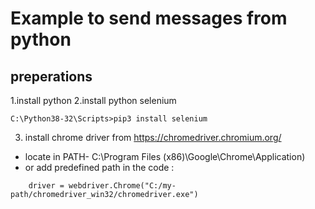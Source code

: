 # Example to send messages from python
## preperations

1.install python
2.install python selenium
```
C:\Python38-32\Scripts>pip3 install selenium
```
3. install chrome driver from https://chromedriver.chromium.org/ 
  * locate in PATH- C:\Program Files (x86)\Google\Chrome\Application)
  * or add predefined path in the code  :
```
    driver = webdriver.Chrome("C:/my-path/chromedriver_win32/chromedriver.exe")
```
   
